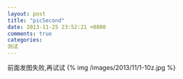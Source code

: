 ```yaml
---
layout: post
title: "picSecond"
date: 2013-11-25 23:52:21 +0800
comments: true
categories: 
测试
---
```

前面发图失败,再试试
{% img /images/2013/11/1-10z.jpg %}
